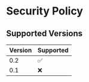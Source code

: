 # Security Policy

## Supported Versions


| Version | Supported          |
| ------- | ------------------ |
| 0.2     | :white_check_mark: |
| 0.1     | :x:                |
